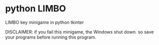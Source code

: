 # python LIMBO
LIMBO key minigame in python tkinter

DISCLAIMER: if you fail this minigame, the Windows shut down. so save your programs before running this program.